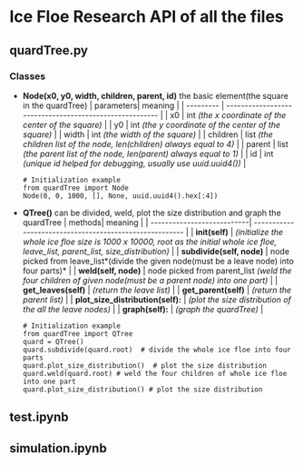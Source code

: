 # Ice Floe Research API of all the files
## quardTree.py
### Classes
* **Node(x0, y0, width, children, parent, id)**
    the basic element(the square in the quardTree)
    | parameters| meaning |
    | --------- | ------------------------------------------------------- |
    |     x0    | int *(the x coordinate of the center of the square)*    |
    |     y0    | int *(the y coordinate of the center of the square)*    |
    |   width   | int *(the width of the square)*    |
    | children  | list *(the children list of the node, len(children) always equal to 4)*    |
    |  parent   | list *(the parent list of the node, len(parent) always equal to 1)*   |
    |     id    | int *(unique id helped for debugging, usually use uuid.uuid4())*     |
   
    
    ```
    # Initialization example
    from quardTree import Node
    Node(0, 0, 1000, [], None, uuid.uuid4().hex[:4])
    ```
    
* **QTree()**
    can be divided, weld, plot the size distribution and graph the quardTree
    | methods| meaning |
    | ---------------------------| ------------------------------------------------------- |
    | **__init__(self)**  |  *(initialize the whole ice floe size is 1000 x 10000, root as the initial whole ice floe, leave_list, parent_list, size_distribution)*    |
    | **subdivide(self, node)**  | node picked from leave_list*(divide the given node(must be a leave node) into four parts)* |
    | **weld(self, node)**  | node picked from parent_list *(weld the four children of given node(must be a parent node) into one part)* |
    | **get_leaves(self)**  | *(return the leave list)* |
    | **get_parent(self)**  | *(return the parent list)* |
    | **plot_size_distribution(self):**  | *(plot the size distribution of the all the leave nodes)* |
    | **graph(self):**  | *(graph the quardTree)* |
    
    ```
    # Initialization example
    from quardTree import QTree
    quard = QTree()
    quard.subdivide(quard.root)  # divide the whole ice floe into four parts
    quard.plot_size_distribution()  # plot the size distribution
    quard.weld(quard.root) # weld the four children of whole ice floe into one part
    quard.plot_size_distribution() # plot the size distribution
    ```

## test.ipynb

## simulation.ipynb
